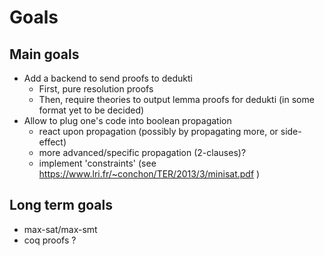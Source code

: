 # Goals

## Main goals

- Add a backend to send proofs to dedukti
    * First, pure resolution proofs
    * Then, require theories to output lemma proofs for dedukti (in some format yet to be decided)
- Allow to plug one's code into boolean propagation
    * react upon propagation (possibly by propagating more, or side-effect)
    * more advanced/specific propagation (2-clauses)?
    * implement 'constraints' (see https://www.lri.fr/~conchon/TER/2013/3/minisat.pdf )

## Long term goals

- max-sat/max-smt
- coq proofs ?

